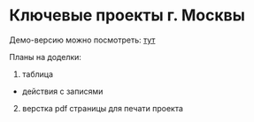 # Ключевые проекты г. Москвы


Демо-версию можно посмотреть: [тут](https://inkinyam.github.io/gp-architect-archive/)

Планы на доделки:

1. таблица

- действия с записями

2. верстка pdf страницы для печати проекта  
